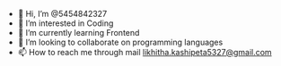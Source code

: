 - 👋 Hi, I’m @5454842327
- 👀 I’m interested in Coding 
- 🌱 I’m currently learning Frontend 
- 💞️ I’m looking to collaborate on programming languages 
- 📫 How to reach me through mail likhitha.kashipeta5327@gmail.com

<!---
5454842327/5454842327 is a ✨ special ✨ repository because its `README.md` (this file) appears on your GitHub profile.
You can click the Preview link to take a look at your changes.
--->
